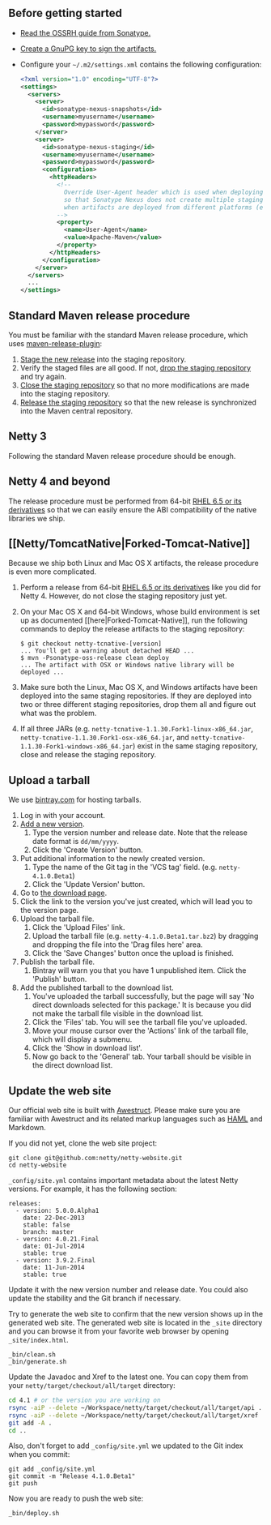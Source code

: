 ## Before getting started

* [Read the OSSRH guide from Sonatype.](http://central.sonatype.org/pages/ossrh-guide.html)
* [Create a GnuPG key to sign the artifacts.](https://docs.sonatype.org/display/Repository/How+To+Generate+PGP+Signatures+With+Maven)
* Configure your `~/.m2/settings.xml` contains the following configuration:

    ```xml
    <?xml version="1.0" encoding="UTF-8"?>
    <settings>
      <servers>
        <server>
          <id>sonatype-nexus-snapshots</id>
          <username>myusername</username>
          <password>mypassword</password>
        </server>
        <server>
          <id>sonatype-nexus-staging</id>
          <username>myusername</username>
          <password>mypassword</password>
          <configuration>
            <httpHeaders>
              <!--
                Override User-Agent header which is used when deploying an artifact
                so that Sonatype Nexus does not create multiple staging repositories
                when artifacts are deployed from different platforms (e.g. Linux and OSX).
              -->
              <property>
                <name>User-Agent</name>
                <value>Apache-Maven</value>
              </property>
            </httpHeaders>
          </configuration>
        </server>
      </servers>
      ...
    </settings>
    ```

## Standard Maven release procedure

You must be familiar with the standard Maven release procedure, which uses [maven-release-plugin](http://maven.apache.org/maven-release/maven-release-plugin/):

1. [Stage the new release](https://docs.sonatype.org/display/Repository/Stage+a+Release) into the staging repository.
1. Verify the staged files are all good.  If not, [drop the staging repository](https://docs.sonatype.org/display/Repository/Dropping+a+Staging+Repository) and try again.
1. [Close the staging repository](https://docs.sonatype.org/display/Repository/Closing+a+Staging+Repository) so that no more modifications are made into the staging repository.
1. [Release the staging repository](https://docs.sonatype.org/display/Repository/Releasing+a+Staging+Repository) so that the new release is synchronized into the Maven central repository.

## Netty 3

Following the standard Maven release procedure should be enough.

## Netty 4 and beyond

The release procedure must be performed from 64-bit [RHEL 6.5 or its derivatives] so that we can easily ensure the ABI compatibility of the native libraries we ship.

## [[Netty/TomcatNative|Forked-Tomcat-Native]]

Because we ship both Linux and Mac OS X artifacts, the release procedure is even more complicated.

1. Perform a release from 64-bit [RHEL 6.5 or its derivatives] like you did for Netty 4.  However, do not close the staging repository just yet.
1. On your Mac OS X and 64-bit Windows, whose build environment is set up as documented [[here|Forked-Tomcat-Native]], run the following commands to deploy the release artifacts to the staging repository:

    ```
    $ git checkout netty-tcnative-[version]
    ... You'll get a warning about detached HEAD ...
    $ mvn -Psonatype-oss-release clean deploy
    ... The artifact with OSX or Windows native library will be deployed ...
    ```

1. Make sure both the Linux, Mac OS X, and Windows artifacts have been deployed into the same staging repositories.  If they are deployed into two or three different staging repositories, drop them all and figure out what was the problem.
1. If all three JARs (e.g. `netty-tcnative-1.1.30.Fork1-linux-x86_64.jar`, `netty-tcnative-1.1.30.Fork1-osx-x86_64.jar`, and `netty-tcnative-1.1.30-Fork1-windows-x86_64.jar`) exist in the same staging repository, close and release the staging repository.

## Upload a tarball

We use [bintray.com](https://bintray.com/netty/downloads/netty/view) for hosting tarballs.

1. Log in with your account.
1. [Add a new version](https://bintray.com/netty/downloads/netty/new/version).
   1. Type the version number and release date.  Note that the release date format is `dd/mm/yyyy`.
   1. Click the 'Create Version' button.
1. Put additional information to the newly created version.
   1. Type the name of the Git tag in the 'VCS tag' field. (e.g. `netty-4.1.0.Beta1`) 
   1. Click the 'Update Version' button.
1. Go to [the download page](https://bintray.com/netty/downloads/netty/view).
1. Click the link to the version you've just created, which will lead you to the version page.
1. Upload the tarball file.
   1. Click the 'Upload Files' link.
   1. Upload the tarball file (e.g. `netty-4.1.0.Beta1.tar.bz2`) by dragging and dropping the file into the 'Drag files here' area.
   1. Click the 'Save Changes' button once the upload is finished.
1. Publish the tarball file.
   1. Bintray will warn you that you have 1 unpublished item. Click the 'Publish' button.
1. Add the published tarball to the download list.
   1. You've uploaded the tarball successfully, but the page will say 'No direct downloads selected for this package.'  It is because you did not make the tarball file visible in the download list.
   1. Click the 'Files' tab.  You will see the tarball file you've uploaded.
   1. Move your mouse cursor over the 'Actions' link of the tarball file, which will display a submenu.
   1. Click the 'Show in download list'.
   1. Now go back to the 'General' tab. Your tarball should be visible in the direct download list.

## Update the web site

Our official web site is built with [Awestruct](http://awestruct.org/). Please make sure you are familiar with Awestruct and its related markup languages such as [HAML](http://haml.info/) and Markdown.

If you did not yet, clone the web site project:

```
git clone git@github.com:netty/netty-website.git
cd netty-website
```

`_config/site.yml` contains important metadata about the latest Netty versions.  For example, it has the following section:

```
releases:
  - version: 5.0.0.Alpha1
    date: 22-Dec-2013
    stable: false
    branch: master
  - version: 4.0.21.Final
    date: 01-Jul-2014
    stable: true
  - version: 3.9.2.Final
    date: 11-Jun-2014
    stable: true
```

Update it with the new version number and release date.  You could also update the stability and the Git branch if necessary.

Try to generate the web site to confirm that the new version shows up in the generated web site.  The generated web site is located in the `_site` directory and you can browse it from your favorite web browser by opening `_site/index.html`.

```
_bin/clean.sh
_bin/generate.sh
```

Update the Javadoc and Xref to the latest one.  You can copy them from your `netty/target/checkout/all/target` directory:

```bash
cd 4.1 # or the version you are working on
rsync -aiP --delete ~/Workspace/netty/target/checkout/all/target/api .
rsync -aiP --delete ~/Workspace/netty/target/checkout/all/target/xref .
git add -A .
cd ..
```

Also, don't forget to add `_config/site.yml` we updated to the Git index when you commit:

```
git add _config/site.yml
git commit -m "Release 4.1.0.Beta1"
git push
```

Now you are ready to push the web site:

```
_bin/deploy.sh
```

[RHEL 6.5 or its derivatives]: http://en.wikipedia.org/wiki/Red_Hat_Enterprise_Linux_derivatives
